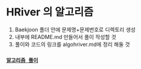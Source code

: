 
# HRiver 의 알고리즘

1. Baekjoon 폴더 안에 문제명+문제번호로 디렉토리 생성
2. 내부에 README.md 만들어서 풀이 작성할 것
3. 풀이와 코드의 링크를 algohriver.md에 정리 해둘 것

### [`알고리즘 풀이`](https://github.com/sanscout1/javaAlgo/blob/main/src/algohriver.md)

